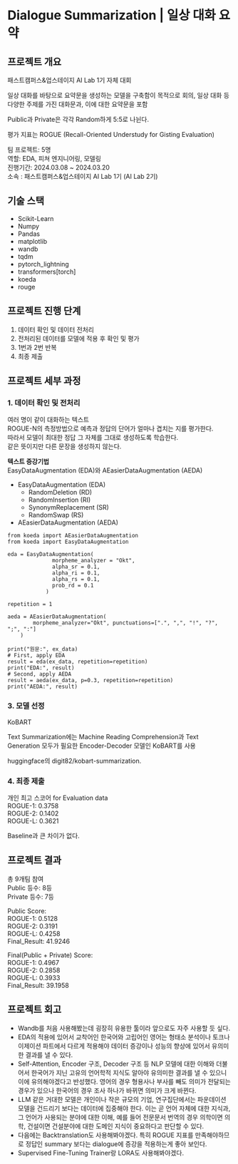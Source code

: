 # Dialogue Summarization | 일상 대화 요약 
## 프로젝트 개요
패스트캠퍼스&업스테이지 AI Lab 1기 자체 대회  

일상 대화를 바탕으로 요약문을 생성하는 모델을 구축함이 목적으로 회의, 일상 대화 등 다양한 주제를 가진 대화문과, 이에 대한 요약문을 포함

Puiblic과 Private은 각각 Random하게 5:5로 나뉜다.

평가 지표는 ROGUE (Recall-Oriented Understudy for Gisting Evaluation)  


팀 프로젝트: 5명   
역할: EDA, 피쳐 엔지니어링, 모델링  
진행기간: 2024.03.08 ~ 2024.03.20  
소속 : 패스트캠퍼스&업스테이지 AI Lab 1기 (AI Lab 2기)  


## 기술 스택
+ Scikit-Learn
+ Numpy
+ Pandas
+ matplotlib
+ wandb
+ tqdm
+ pytorch_lightning
+ transformers[torch]
+ koeda
+ rouge

## 프로젝트 진행 단계  
1. 데이터 확인 및 데이터 전처리    
2. 전처리된 데이터를 모델에 적용 후 확인 및 평가    
3. 1번과 2번 반복  
4. 최종 제출  


## 프로젝트 세부 과정  
### 1. 데이터 확인 및 전처리  

여러 명이 같이 대화하는 텍스트  
ROGUE-N의 측정방법으로 예측과 정답의 단어가 얼마나 겹치는 지를 평가한다.  
따라서 모델이 최대한 정답 그 자체를 그대로 생성하도록 학습한다.  
같은 뜻이지만 다른 문장을 생성하지 않는다.  

**텍스트 증강기법**  
EasyDataAugmentation (EDA)와 AEasierDataAugmentation (AEDA)  

- EasyDataAugmentation (EDA)
  - RandomDeletion (RD)
  - RandomInsertion (RI)
  - SynonymReplacement (SR)
  - RandomSwap (RS)
- AEasierDataAugmentation (AEDA)

```
from koeda import AEasierDataAugmentation
from koeda import EasyDataAugmentation

eda = EasyDataAugmentation(
              morpheme_analyzer = "Okt",
              alpha_sr = 0.1,
              alpha_ri = 0.1,
              alpha_rs = 0.1,
              prob_rd = 0.1
            )

repetition = 1

aeda = AEasierDataAugmentation(
        morpheme_analyzer="Okt", punctuations=[".", ",", "!", "?", ";", ":"]
    )

print("원문:", ex_data)
# First, apply EDA
result = eda(ex_data, repetition=repetition)
print("EDA:", result)
# Second, apply AEDA
result = aeda(ex_data, p=0.3, repetition=repetition)
print("AEDA:", result)
```


### 3. 모델 선정  

KoBART 

Text Summarization에는 Machine Reading Comprehension과
Text Generation 모두가 필요한 Encoder-Decoder 모델인 KoBART를 사용  

huggingface의 digit82/kobart-summarization.  


### 4. 최종 제출   
개인 최고 스코어 for Evaluation data  
ROGUE-1: 0.3758  
ROGUE-2: 0.1402  
ROGUE-L: 0.3621  

Baseline과 큰 차이가 없다.  


## 프로젝트 결과  
총 9개팀 참여  
Public 등수: 8등  
Private 등수: 7등  

Public Score:  
ROGUE-1: 0.5128  
ROGUE-2: 0.3191  
ROGUE-L: 0.4258  
Final_Result: 41.9246   

Final(Public + Private) Score:  
ROGUE-1: 0.4967  
ROGUE-2: 0.2858  
ROGUE-L: 0.3933  
Final_Result: 39.1958   

## 프로젝트 회고  
+ Wandb를 처음 사용해봤는데 굉장히 유용한 툴이라 앞으로도 자주 사용할 듯 싶다. 
+ EDA의 적용에 있어서 교착어인 한국어와 고립어인 영어는 형태소 분석이나 토크나이제이션 파트에서 다르게 적용해야 데이터 증강이나 성능의 향상에 있어서 유의미한 결과를 낼 수 있다.
+ Self-Attention, Encoder 구조, Decoder 구조 등 NLP 모델에 대한 이해와 더불어서 한국어가 지닌 고유의 언어학적 지식도 알아야 유의미한 결과를 낼 수 있으니 이에 유의해야겠다고 반성했다. 영어의 경우 형용사나 부사를 빼도 의미가 전달되는 경우가 있으나 한국어의 경우 조사 하나가 바뀌면 의미가 크게 바뀐다.
+ LLM 같은 거대한 모델은 개인이나 작은 규모의 기업, 연구집단에서는 파운데이션 모델을 건드리기 보다는 데이터에 집중해야 한다. 이는 곧 언어 자체에 대한 지식과, 그 언어가 사용되는 분야에 대한 이해, 예를 들어 전문문서 번역의 경우 의학이면 의학, 건설이면 건설분야에 대한 도메인 지식이 중요하다고 판단할 수 있다.
+ 다음에는 Backtranslation도 사용해봐야겠다. 특히 ROGUE 지표를 만족해야하므로 정답인 summary 보다는 dialogue에 증강을 적용하는게 좋아 보인다. 
+ Supervised Fine-Tuning Trainer랑 LORA도 사용해봐야겠다.
